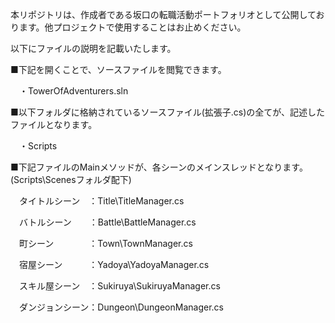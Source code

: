 本リポジトリは、作成者である坂口の転職活動ポートフォリオとして公開しております。他プロジェクトで使用することはお止めください。

以下にファイルの説明を記載いたします。

■下記を開くことで、ソースファイルを閲覧できます。

　・TowerOfAdventurers.sln

■以下フォルダに格納されているソースファイル(拡張子.cs)の全てが、記述したファイルとなります。

　・Scripts

■下記ファイルのMainメソッドが、各シーンのメインスレッドとなります。(Scripts\Scenesフォルダ配下)

　タイトルシーン　：Title\TitleManager.cs
 
　バトルシーン　　：Battle\BattleManager.cs
 
　町シーン　　　　：Town\TownManager.cs
 
　宿屋シーン　　　：Yadoya\YadoyaManager.cs
 
　スキル屋シーン　：Sukiruya\SukiruyaManager.cs
 
　ダンジョンシーン：Dungeon\DungeonManager.cs
